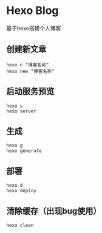 # Hexo Blog
基于hexo搭建个人博客

## 创建新文章
```
hexo n "博客名称"
hexo new "博客名称"
```

## 启动服务预览
```
hexo s
hexo server
```

## 生成
```
hexo g
hexo generate
```

## 部署
```
hexo d
hexo deploy
```

## 清除缓存（出现bug使用）
```
hexo clean
```
